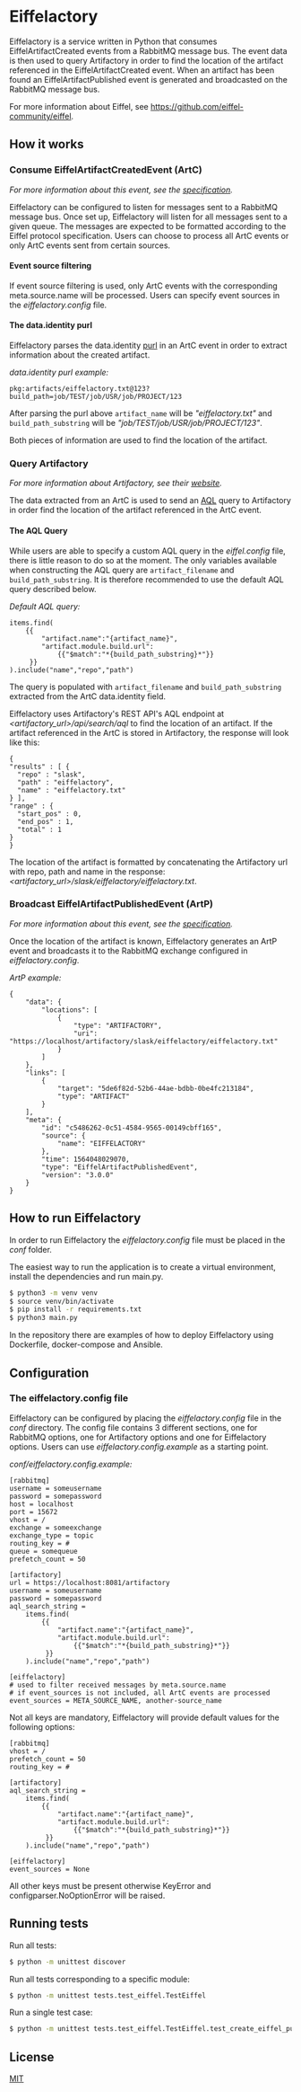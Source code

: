 # Eiffelactory
Eiffelactory is a service written in Python that consumes EiffelArtifactCreated
events from a RabbitMQ message bus. The event data is then used to query Artifactory
in order to find the location of the artifact referenced in the EiffelArtifactCreated
event. When an artifact has been found an EiffelArtifactPublished event is generated
and broadcasted on the RabbitMQ message bus.

For more information about Eiffel, see https://github.com/eiffel-community/eiffel.

## How it works

### Consume EiffelArtifactCreatedEvent (ArtC)
*For more information about this event, see the [specification](https://github.com/eiffel-community/eiffel/blob/master/eiffel-vocabulary/EiffelArtifactCreatedEvent.md).*

Eiffelactory can be configured to listen for messages sent to a RabbitMQ message bus.
Once set up, Eiffelactory will listen for all messages sent to a given queue.
The messages are expected to be formatted according to the Eiffel protocol specification.
Users can choose to process all ArtC events or only ArtC events sent from certain sources.

#### Event source filtering
If event source filtering is used, only ArtC events with the corresponding meta.source.name will be processed.
Users can specify event sources in the *eiffelactory.config* file.

#### The data.identity purl
Eiffelactory parses the data.identity [purl](https://github.com/package-url/purl-spec) in an
ArtC event in order to extract information about the created artifact.

*data.identity purl example:*
```
pkg:artifacts/eiffelactory.txt@123?build_path=job/TEST/job/USR/job/PROJECT/123
```

After parsing the purl above `artifact_name` will be *"eiffelactory.txt"* and
`build_path_substring` will be *"job/TEST/job/USR/job/PROJECT/123"*.

Both pieces of information are used to find the location of the artifact.

### Query Artifactory
*For more information about Artifactory, see their [website](https://jfrog.com/artifactory/).*

The data extracted from an ArtC is used to send an [AQL](https://www.jfrog.com/confluence/display/RTF/Artifactory+Query+Language)
query to Artifactory in order find the location of the artifact referenced in the ArtC event.

#### The AQL Query
While users are able to specify a custom AQL query in the *eiffel.config* file, there is little reason to do so at the moment. The only variables available when constructing the AQL query are `artifact_filename` and `build_path_substring`.
It is therefore recommended to use the default AQL query described below.

*Default AQL query:*
```
items.find(
    {{
        "artifact.name":"{artifact_name}",
        "artifact.module.build.url":
            {{"$match":"*{build_path_substring}*"}}
     }}
).include("name","repo","path")
```

The query is populated with `artifact_filename` and `build_path_substring` extracted from
the ArtC data.identity field.

Eiffelactory uses Artifactory's REST API's AQL endpoint at *<artifactory_url>/api/search/aql* to find the location of an artifact.
If the artifact referenced in the ArtC is stored in Artifactory, the response will look like this:
```
{
"results" : [ {
  "repo" : "slask",
  "path" : "eiffelactory",
  "name" : "eiffelactory.txt"
} ],
"range" : {
  "start_pos" : 0,
  "end_pos" : 1,
  "total" : 1
}
}
```
The location of the artifact is formatted by concatenating the Artifactory url with repo, path and name in the response: *<artifactory_url>/slask/eiffelactory/eiffelactory.txt*.
### Broadcast EiffelArtifactPublishedEvent (ArtP)
*For more information about this event, see the [specification](https://github.com/eiffel-community/eiffel/blob/master/eiffel-vocabulary/EiffelArtifactPublishedEvent.md).*

Once the location of the artifact is known, Eiffelactory generates an ArtP event and broadcasts
it to the RabbitMQ exchange configured in *eiffelactory.config*.

*ArtP example:*
```
{
    "data": {
        "locations": [
            {
                "type": "ARTIFACTORY",
                "uri": "https://localhost/artifactory/slask/eiffelactory/eiffelactory.txt"
            }
        ]
    },
    "links": [
        {
            "target": "5de6f82d-52b6-44ae-bdbb-0be4fc213184",
            "type": "ARTIFACT"
        }
    ],
    "meta": {
        "id": "c5486262-0c51-4584-9565-00149cbff165",
        "source": {
            "name": "EIFFELACTORY"
        },
        "time": 1564048029070,
        "type": "EiffelArtifactPublishedEvent",
        "version": "3.0.0"
    }
}
```

## How to run Eiffelactory
In order to run Eiffelactory the *eiffelactory.config* file must be placed in the 
*conf* folder.

The easiest way to run the application is to create a virtual environment, 
install the dependencies and run main.py.
```bash
$ python3 -m venv venv
$ source venv/bin/activate
$ pip install -r requirements.txt
$ python3 main.py
```

In the repository there are examples of how to deploy Eiffelactory using Dockerfile, docker-compose and Ansible. 

## Configuration
### The eiffelactory.config file
Eiffelactory can be configured by placing the *eiffelactory.config* file in the *conf* directory.
The config file contains 3 different sections, one for RabbitMQ options, one for Artifactory
options and one for Eiffelactory options. Users can use *eiffelactory.config.example* as a starting point.

*conf/eiffelactory.config.example:*
```
[rabbitmq]
username = someusername
password = somepassword
host = localhost
port = 15672
vhost = /
exchange = someexchange
exchange_type = topic
routing_key = #
queue = somequeue
prefetch_count = 50

[artifactory]
url = https://localhost:8081/artifactory
username = someusername
password = somepassword
aql_search_string =
    items.find(
        {{
            "artifact.name":"{artifact_name}",
            "artifact.module.build.url":
                {{"$match":"*{build_path_substring}*"}}
         }}
    ).include("name","repo","path")

[eiffelactory]
# used to filter received messages by meta.source.name
# if event_sources is not included, all ArtC events are processed
event_sources = META_SOURCE_NAME, another-source_name
```

Not all keys are mandatory, Eiffelactory will provide default values for the following options:
```
[rabbitmq]
vhost = /
prefetch_count = 50
routing_key = #

[artifactory]
aql_search_string =
    items.find(
        {{
            "artifact.name":"{artifact_name}",
            "artifact.module.build.url":
                {{"$match":"*{build_path_substring}*"}}
         }}
    ).include("name","repo","path")

[eiffelactory]
event_sources = None
```
All other keys must be present otherwise KeyError and configparser.NoOptionError will be raised.

## Running tests
Run all tests:
```bash
$ python -m unittest discover
```

Run all tests corresponding to a specific module:
```bash
$ python -m unittest tests.test_eiffel.TestEiffel
```

Run a single test case:
```bash
$ python -m unittest tests.test_eiffel.TestEiffel.test_create_eiffel_published_event
```
## License
[MIT](https://choosealicense.com/licenses/mit/)
